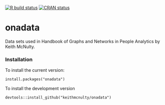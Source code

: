 <!-- badges: start -->
[![R build status](https://github.com/keithmcnulty/onadata/workflows/R-CMD-check/badge.svg)](https://github.com/keithmcnulty/onadata/actions)
[![CRAN status](https://www.r-pkg.org/badges/version/onadata)](https://CRAN.R-project.org/package=onadata)
<!-- badges: end -->

# onadata
Data sets used in Handbook of Graphs and Networks in People Analytics by Keith McNulty.

### Installation

To install the current version:

```
install.packages("onadata")
```

To install the development version

```
devtools::install_github("keithmcnulty/onadata")
